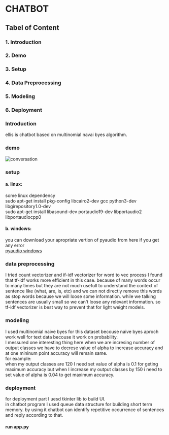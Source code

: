 # CHATBOT <br>

## Tabel of Content<br>

### 1. Introduction<br>

### 2. Demo<br>

### 3. Setup<br>

### 4. Data Preprocessing<br>

### 5. Modeling<br>

### 6. Deployment<br>

### Introduction<br>
ellis is chatbot based on multinomial navai byes algorithm. <br>

### demo<br>

![conversation](https://github.com/vimal-ai/ellis/blob/master/data/chatbotDemo.png)

### setup<br>
#### a. linux:<br>
some linux dependency<br>
  sudo apt-get install pkg-config libcairo2-dev gcc python3-dev libgirepository1.0-dev<br>
  sudo apt-get install libasound-dev portaudio19-dev libportaudio2 libportaudiocpp0<br>
<!---
pip install gobject PyGObject<br>
pip install PyAudio<br>
pip install -r requirements.txt<br>
-->

#### b. windows:<br>
you can download your apropriate vertion of pyaudio from here if you get any error<br>
[pyaudio windows](https://www.lfd.uci.edu/~gohlke/pythonlibs/#pyaudio)<br>

### data preprocessing<br>
I tried count vectorizer and if-idf vectorizer for word to vec process I found that tf-idf works more efficient in this case. because of many words occur to many times but they are not much usefull to understand the context of sentence like (what, are, is, etc) and we can not directly remove this words as stop words because we will loose some information. while we talking sentences are usually small so we can't loose any relevant information. so tf-idf vectorizer is best way to prevent that for light weight models.
<br>
### modeling<br>
I used multinomial naive byes for this dataset becouse naive byes aproch work well for text data becouse it work on probability.<br>
I messured one interesting thing here when we are incresing number of output classes we have to decrese value of alpha to increase accuracy and at one mininum point accuracy will remain same.<br>
for example:<br>
when my output classes are 120 I need set value of alpha is 0.1 for geting maximum accuracy but when I increase my output classes by 150 i need to set value of alpha is 0.04 to get maximum accuracy.
<br>
### deployment<br>
for deployment part I uesd tkinter lib to build UI. <br>
in chatbot program I used queue data structure for building short term memory. by using it chatbot can identify repetitive occurrence of sentences and reply according to that.
<br>  
#### run app.py





